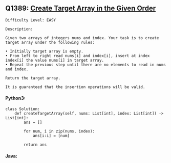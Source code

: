 ## Q1389: [Create Target Array in the Given Order](https://leetcode.com/problems/create-target-array-in-the-given-order/)

```
Difficulty Level: EASY
```

```
Description:

Given two arrays of integers nums and index. Your task is to create target array under the following rules:

• Initially target array is empty.
• From left to right read nums[i] and index[i], insert at index index[i] the value nums[i] in target array.
• Repeat the previous step until there are no elements to read in nums and index.

Return the target array.

It is guaranteed that the insertion operations will be valid.
```

#### Python3:

```
class Solution:
    def createTargetArray(self, nums: List[int], index: List[int]) -> List[int]:
        ans = []

        for num, i in zip(nums, index):
            ans[i:i] = [num]

        return ans
```

#### Java:

```

```